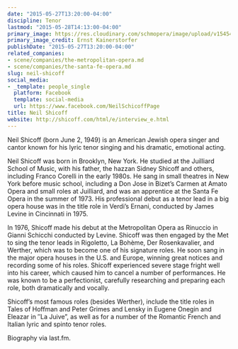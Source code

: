 ```yaml
---
date: "2015-05-27T13:20:00-04:00"
discipline: Tenor
lastmod: "2015-05-28T14:13:00-04:00"
primary_image: https://res.cloudinary.com/schmopera/image/upload/v1545409169/media/webhook-uploads/1432836708761/Neil.jpg.jpg
primary_image_credit: Ernst Kainerstorfer
publishDate: "2015-05-27T13:20:00-04:00"
related_companies:
- scene/companies/the-metropolitan-opera.md
- scene/companies/the-santa-fe-opera.md
slug: neil-shicoff
social_media:
- _template: people_single
  platform: Facebook
  template: social-media
  url: https://www.facebook.com/NeilSchicoffPage
title: Neil Shicoff
website: http://shicoff.com/html/e/interview_e.html
---
```


Neil Shicoff (born June 2, 1949) is an American Jewish opera singer and cantor known for his lyric tenor singing and his dramatic, emotional acting.

Neil Shicoff was born in Brooklyn, New York. He studied at the Juilliard School of Music, with his father, the hazzan Sidney Shicoff and others, including Franco Corelli in the early 1980s. He sang in small theatres in New York before music school, including a Don Jose in Bizet’s Carmen at Amato Opera and small roles at Juilliard, and was an apprentice at the Santa Fe Opera in the summer of 1973. His professional debut as a tenor lead in a big opera house was in the title role in Verdi’s Ernani, conducted by James Levine in Cincinnati in 1975.

In 1976, Shicoff made his debut at the Metropolitan Opera as Rinuccio in Gianni Schicchi conducted by Levine. Shicoff was then engaged by the Met to sing the tenor leads in Rigoletto, La Bohème, Der Rosenkavalier, and Werther, which was to become one of his signature roles. He soon sang in the major opera houses in the U.S. and Europe, winning great notices and recording some of his roles. Shicoff experienced severe stage fright well into his career, which caused him to cancel a number of performances. He was known to be a perfectionist, carefully researching and preparing each role, both dramatically and vocally.

Shicoff’s most famous roles (besides Werther), include the title roles in Tales of Hoffman and Peter Grimes and Lensky in Eugene Onegin and Eleazar in ″La Juive”, as well as for a number of the Romantic French and Italian lyric and spinto tenor roles.

Biography via last.fm.
